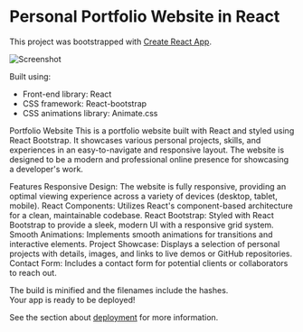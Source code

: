 # Personal Portfolio Website in React

This project was bootstrapped with [Create React App](https://github.com/facebook/create-react-app).

![Screenshot](https://github.com/user-attachments/assets/da5725a4-ed73-4ae1-852f-57b3cfc713d0)

Built using:

- Front-end library: React
- CSS framework: React-bootstrap
- CSS animations library: Animate.css

Portfolio Website
This is a portfolio website built with React and styled using React Bootstrap. It showcases various personal projects, skills, and experiences in an easy-to-navigate and responsive layout. The website is designed to be a modern and professional online presence for showcasing a developer's work.

Features
Responsive Design: The website is fully responsive, providing an optimal viewing experience across a variety of devices (desktop, tablet, mobile).
React Components: Utilizes React's component-based architecture for a clean, maintainable codebase.
React Bootstrap: Styled with React Bootstrap to provide a sleek, modern UI with a responsive grid system.
Smooth Animations: Implements smooth animations for transitions and interactive elements.
Project Showcase: Displays a selection of personal projects with details, images, and links to live demos or GitHub repositories.
Contact Form: Includes a contact form for potential clients or collaborators to reach out.

The build is minified and the filenames include the hashes.\
Your app is ready to be deployed!

See the section about [deployment](https://facebook.github.io/create-react-app/docs/deployment) for more information.
